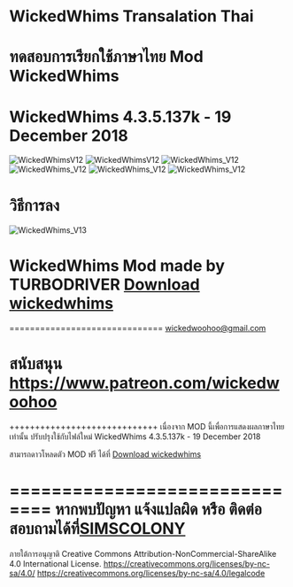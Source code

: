 # WickedWhims Transalation Thai
# ทดสอบการเรียกใช้ภาษาไทย Mod WickedWhims

# WickedWhims 4.3.5.137k - 19 December 2018

![WickedWhimsV12](https://i.imgur.com/OXlmJGs.jpg)
![WickedWhimsV12](https://i.imgur.com/0Asg3xQ.jpg)
![WickedWhims_V12](https://i.imgur.com/b78fVnT.jpg)
![WickedWhims_V12](https://i.imgur.com/2TzD6ee.jpg)
![WickedWhims_V12](https://i.imgur.com/DduntFS.jpg)
![WickedWhims_V12](https://i.imgur.com/rXq30Re.jpg)


# วิธีการลง

![WickedWhims_V13](https://i.imgur.com/jUzwaWZ.jpg)


# WickedWhims Mod made by TURBODRIVER   [Download wickedwhims](http://wickedwhims.tumblr.com/) 
==============================
wickedwoohoo@gmail.com

สนับสนุน https://www.patreon.com/wickedwoohoo
==============================

+++++++++++++++++++++++++++++
เนื่องจาก MOD นี้เพื่อการแสดงผลภาษาไทยเท่านั้น ปรับปรุงใช้กับไฟล์ใหม่
WickedWhims 4.3.5.137k - 19 December 2018

สามารถดาวโหลดตัว MOD ฟรี ได้ที่   [Download wickedwhims](http://wickedwhims.tumblr.com/) 

==============================
หากพบปัญหา แจ้งแปลผิด หรือ ติดต่อสอบถามได้ที่[SIMSCOLONY](https://www.facebook.com/SimsColony/)
==============================
ภายใต้การอนุญาติ 
Creative Commons Attribution-NonCommercial-ShareAlike 4.0 International License.
https://creativecommons.org/licenses/by-nc-sa/4.0/
https://creativecommons.org/licenses/by-nc-sa/4.0/legalcode
